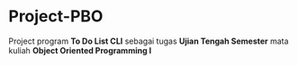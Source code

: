 # Project-PBO

Project program <strong>To Do List CLI</strong> sebagai tugas <strong>Ujian Tengah Semester</strong> mata kuliah <strong>Object Oriented Programming I</strong>

